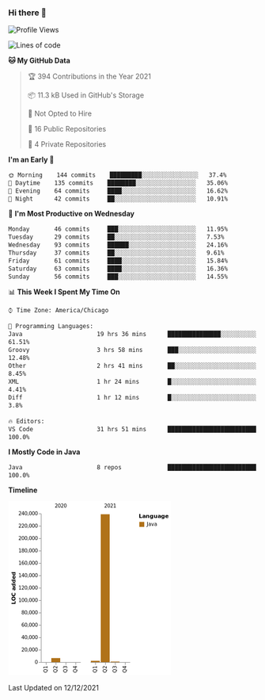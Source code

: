 ### Hi there 👋


<!--START_SECTION:waka-->
![Profile Views](http://img.shields.io/badge/Profile%20Views-0-blue)

![Lines of code](https://img.shields.io/badge/From%20Hello%20World%20I%27ve%20Written-248%20Thousand%20lines%20of%20code-blue)

**🐱 My GitHub Data** 

> 🏆 394 Contributions in the Year 2021
 > 
> 📦 11.3 kB Used in GitHub's Storage 
 > 
> 🚫 Not Opted to Hire
 > 
> 📜 16 Public Repositories 
 > 
> 🔑 4 Private Repositories  
 > 
**I'm an Early 🐤** 

```text
🌞 Morning    144 commits    █████████░░░░░░░░░░░░░░░░   37.4% 
🌆 Daytime    135 commits    ████████░░░░░░░░░░░░░░░░░   35.06% 
🌃 Evening    64 commits     ████░░░░░░░░░░░░░░░░░░░░░   16.62% 
🌙 Night      42 commits     ██░░░░░░░░░░░░░░░░░░░░░░░   10.91%

```
📅 **I'm Most Productive on Wednesday** 

```text
Monday       46 commits     ███░░░░░░░░░░░░░░░░░░░░░░   11.95% 
Tuesday      29 commits     ██░░░░░░░░░░░░░░░░░░░░░░░   7.53% 
Wednesday    93 commits     ██████░░░░░░░░░░░░░░░░░░░   24.16% 
Thursday     37 commits     ██░░░░░░░░░░░░░░░░░░░░░░░   9.61% 
Friday       61 commits     ████░░░░░░░░░░░░░░░░░░░░░   15.84% 
Saturday     63 commits     ████░░░░░░░░░░░░░░░░░░░░░   16.36% 
Sunday       56 commits     ███░░░░░░░░░░░░░░░░░░░░░░   14.55%

```


📊 **This Week I Spent My Time On** 

```text
⌚︎ Time Zone: America/Chicago

💬 Programming Languages: 
Java                     19 hrs 36 mins      ███████████████░░░░░░░░░░   61.51% 
Groovy                   3 hrs 58 mins       ███░░░░░░░░░░░░░░░░░░░░░░   12.48% 
Other                    2 hrs 41 mins       ██░░░░░░░░░░░░░░░░░░░░░░░   8.45% 
XML                      1 hr 24 mins        █░░░░░░░░░░░░░░░░░░░░░░░░   4.41% 
Diff                     1 hr 12 mins        █░░░░░░░░░░░░░░░░░░░░░░░░   3.8%

🔥 Editors: 
VS Code                  31 hrs 51 mins      █████████████████████████   100.0%

```

**I Mostly Code in Java** 

```text
Java                     8 repos             █████████████████████████   100.0%

```


**Timeline**

![Chart not found](https://raw.githubusercontent.com/powercasgamer/powercasgamer/master/charts/bar_graph.png) 


 Last Updated on 12/12/2021
<!--END_SECTION:waka-->
